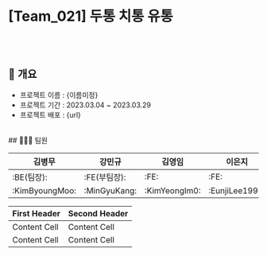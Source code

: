 # [Team_021] 두통 치통 유통
</br>
</br>


## 📙 개요
- 프로젝트 이름 : {이름미정}
- 프로젝트 기간 : 2023.03.04 ~ 2023.03.29
- 프로젝트 배포 : {url}
</br>
## 🧑‍🤝‍🧑 팀원

|김병무|강민규|김영임|이은지|김대현|조주연|
|--------------|------------|-------------|--------------|-------------|-------------|
|:BE(팀장):|:FE(부팀장):|:FE:|:FE:|:BE:|:BE:|
|:KimByoungMoo:|:MinGyuKang:|:KimYeongIm0:|:EunjiLee1997:|:legendpaino:|:chojuyeon94:|


| First Header | Second Header |
| ------------ | ------------- |
| Content Cell | Content Cell  |
| Content Cell | Content Cell  |

